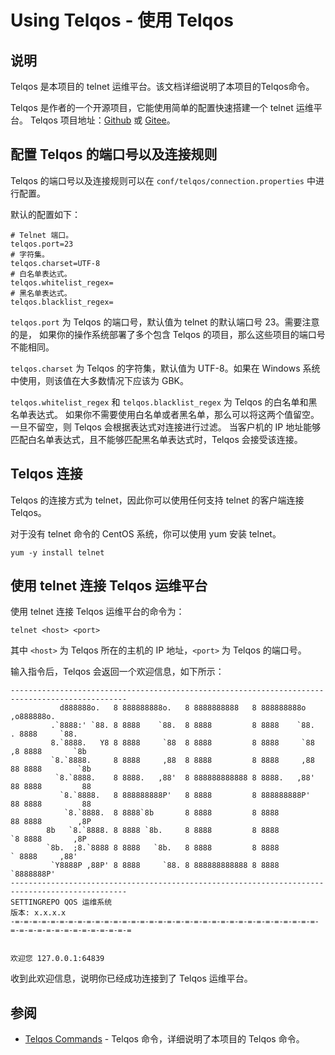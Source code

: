# Using Telqos - 使用 Telqos

## 说明

Telqos 是本项目的 telnet 运维平台。该文档详细说明了本项目的Telqos命令。

Telqos 是作者的一个开源项目，它能使用简单的配置快速搭建一个 telnet 运维平台。
Telqos 项目地址：[Github](https://github.com/DwArFeng/spring-telqos)
或 [Gitee](https://gitee.com/dwarfeng/spring-telqos)。

## 配置 Telqos 的端口号以及连接规则

Telqos 的端口号以及连接规则可以在 `conf/telqos/connection.properties` 中进行配置。

默认的配置如下：

```properties
# Telnet 端口。
telqos.port=23
# 字符集。
telqos.charset=UTF-8
# 白名单表达式。
telqos.whitelist_regex=
# 黑名单表达式。
telqos.blacklist_regex=
```

`telqos.port` 为 Telqos 的端口号，默认值为 telnet 的默认端口号 23。需要注意的是，
如果你的操作系统部署了多个包含 Telqos 的项目，那么这些项目的端口号不能相同。

`telqos.charset` 为 Telqos 的字符集，默认值为 UTF-8。如果在 Windows 系统中使用，则该值在大多数情况下应该为 GBK。

`telqos.whitelist_regex` 和 `telqos.blacklist_regex` 为 Telqos 的白名单和黑名单表达式。
如果你不需要使用白名单或者黑名单，那么可以将这两个值留空。一旦不留空，则 Telqos 会根据表达式对连接进行过滤。
当客户机的 IP 地址能够匹配白名单表达式，且不能够匹配黑名单表达式时，Telqos 会接受该连接。

## Telqos 连接

Telqos 的连接方式为 telnet，因此你可以使用任何支持 telnet 的客户端连接 Telqos。

对于没有 telnet 命令的 CentOS 系统，你可以使用 yum 安装 telnet。

```shell
yum -y install telnet
```

## 使用 telnet 连接 Telqos 运维平台

使用 telnet 连接 Telqos 运维平台的命令为：

```shell
telnet <host> <port>
```

其中 `<host>` 为 Telqos 所在的主机的 IP 地址，`<port>` 为 Telqos 的端口号。

输入指令后，Telqos 会返回一个欢迎信息，如下所示：

```Text
------------------------------------------------------------------------------------------------
           d888888o.   8 888888888o.   8 8888888888   8 888888888o       ,o888888o.
         .`8888:' `88. 8 8888    `88.  8 8888         8 8888    `88.  . 8888     `88.
         8.`8888.   Y8 8 8888     `88  8 8888         8 8888     `88 ,8 8888       `8b
         `8.`8888.     8 8888     ,88  8 8888         8 8888     ,88 88 8888        `8b
          `8.`8888.    8 8888.   ,88'  8 888888888888 8 8888.   ,88' 88 8888         88
           `8.`8888.   8 888888888P'   8 8888         8 888888888P'  88 8888         88
            `8.`8888.  8 8888`8b       8 8888         8 8888         88 8888        ,8P
        8b   `8.`8888. 8 8888 `8b.     8 8888         8 8888         `8 8888       ,8P
        `8b.  ;8.`8888 8 8888   `8b.   8 8888         8 8888          ` 8888     ,88'
         `Y8888P ,88P' 8 8888     `88. 8 888888888888 8 8888             `8888888P'
------------------------------------------------------------------------------------------------
SETTINGREPO QOS 运维系统                                                           版本: x.x.x.x
-=-=-=-=-=-=-=-=-=-=-=-=-=-=-=-=-=-=-=-=-=-=-=-=-=-=-=-=-=-=-=-=-=-=-=-=-=-=-=-=-=-=-=-=-=-=-=-=


欢迎您 127.0.0.1:64839

```

收到此欢迎信息，说明你已经成功连接到了 Telqos 运维平台。

## 参阅

- [Telqos Commands](./TelqosCommands.md) - Telqos 命令，详细说明了本项目的 Telqos 命令。
